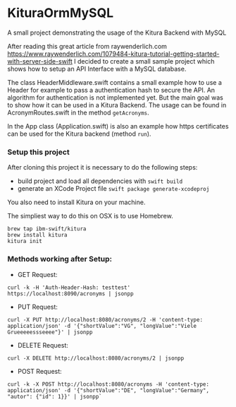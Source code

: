 # KituraOrmMySQL
A small project demonstrating the usage of the Kitura Backend with MySQL

After reading this great article from raywenderlich.com https://www.raywenderlich.com/1079484-kitura-tutorial-getting-started-with-server-side-swift I decided to create a small sample project which shows how to setup an API Interface with a MySQL database. 

The class HeaderMiddleware.swift contains a small example how to use a Header for example to pass a authentication hash to secure the API. An algorithm for authentication is not implemented yet. But the main goal was to show how it can be used in a Kitura Backend. The usage can be found in AcronymRoutes.swift in the method `getAcronyms`. 

In the App class (Application.swift) is also an example how https certificates can be used for the Kitura backend (method `run`). 

### Setup this project

After cloning this project it is necessary to do the following steps:

- build project and load all dependencies with `swift build`
- generate an XCode Project file `swift package generate-xcodeproj`

You also need to install Kitura on your machine. 

The simpliest way to do this on OSX is to use Homebrew.

```
brew tap ibm-swift/kitura
brew install kitura
kitura init
```

### Methods working after Setup:

- GET Request: 
```
curl -k -H 'Auth-Header-Hash: testtest' https://localhost:8090/acronyms | jsonpp
```
- PUT Request: 
```
curl -X PUT http://localhost:8080/acronyms/2 -H 'content-type: application/json' -d '{"shortValue":"VG", "longValue":"Viele Grueeeeessseeee"}' | jsonpp
```
- DELETE Request: 
```
curl -X DELETE http://localhost:8080/acronyms/2 | jsonpp
```
- POST Request: 
```
curl -k -X POST http://localhost:8080/acronyms -H 'content-type: application/json' -d '{"shortValue":"DE", "longValue":"Germany", "autor": {"id": 1}}' | jsonpp`
